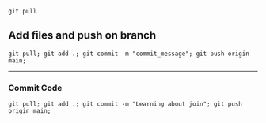 
```shell
git pull
```

## Add files and push on branch
```shell
git pull; git add .; git commit -m "commit_message"; git push origin main;
```
***

### Commit Code
```shell
git pull; git add .; git commit -m "Learning about join"; git push origin main;
```